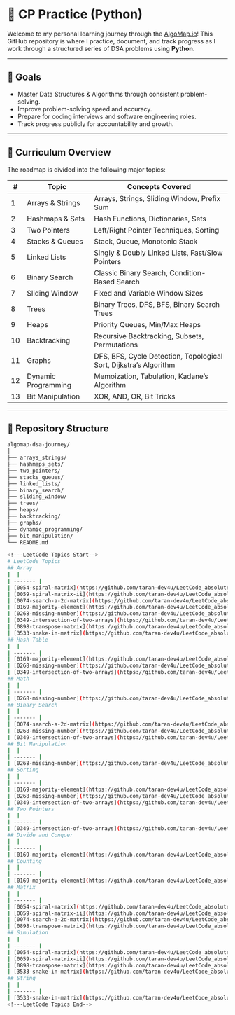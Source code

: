 # 🚀 CP Practice (Python)

Welcome to my personal learning journey through the [AlgoMap.io](https://algomap.io/)! This GitHub repository is where I practice, document, and track progress as I work through a structured series of DSA problems using **Python**.

---

## 🎯 Goals

- Master Data Structures & Algorithms through consistent problem-solving.
- Improve problem-solving speed and accuracy.
- Prepare for coding interviews and software engineering roles.
- Track progress publicly for accountability and growth.

---

## 🧠 Curriculum Overview

The roadmap is divided into the following major topics:

| # | Topic                     | Concepts Covered                                                  |
|---|---------------------------|--------------------------------------------------------------------|
| 1 | Arrays & Strings          | Arrays, Strings, Sliding Window, Prefix Sum                       |
| 2 | Hashmaps & Sets           | Hash Functions, Dictionaries, Sets                                |
| 3 | Two Pointers              | Left/Right Pointer Techniques, Sorting                             |
| 4 | Stacks & Queues           | Stack, Queue, Monotonic Stack                                     |
| 5 | Linked Lists              | Singly & Doubly Linked Lists, Fast/Slow Pointers                  |
| 6 | Binary Search             | Classic Binary Search, Condition-Based Search                     |
| 7 | Sliding Window            | Fixed and Variable Window Sizes                                   |
| 8 | Trees                     | Binary Trees, DFS, BFS, Binary Search Trees                       |
| 9 | Heaps                     | Priority Queues, Min/Max Heaps                                    |
|10 | Backtracking              | Recursive Backtracking, Subsets, Permutations                     |
|11 | Graphs                    | DFS, BFS, Cycle Detection, Topological Sort, Dijkstra’s Algorithm |
|12 | Dynamic Programming       | Memoization, Tabulation, Kadane’s Algorithm                       |
|13 | Bit Manipulation          | XOR, AND, OR, Bit Tricks                                          |

---

## 📂 Repository Structure

```bash
algomap-dsa-journey/
│
├── arrays_strings/
├── hashmaps_sets/
├── two_pointers/
├── stacks_queues/
├── linked_lists/
├── binary_search/
├── sliding_window/
├── trees/
├── heaps/
├── backtracking/
├── graphs/
├── dynamic_programming/
├── bit_manipulation/
└── README.md

<!---LeetCode Topics Start-->
# LeetCode Topics
## Array
|  |
| ------- |
| [0054-spiral-matrix](https://github.com/taran-dev4u/LeetCode_absolute_Learning/tree/master/0054-spiral-matrix) |
| [0059-spiral-matrix-ii](https://github.com/taran-dev4u/LeetCode_absolute_Learning/tree/master/0059-spiral-matrix-ii) |
| [0074-search-a-2d-matrix](https://github.com/taran-dev4u/LeetCode_absolute_Learning/tree/master/0074-search-a-2d-matrix) |
| [0169-majority-element](https://github.com/taran-dev4u/LeetCode_absolute_Learning/tree/master/0169-majority-element) |
| [0268-missing-number](https://github.com/taran-dev4u/LeetCode_absolute_Learning/tree/master/0268-missing-number) |
| [0349-intersection-of-two-arrays](https://github.com/taran-dev4u/LeetCode_absolute_Learning/tree/master/0349-intersection-of-two-arrays) |
| [0898-transpose-matrix](https://github.com/taran-dev4u/LeetCode_absolute_Learning/tree/master/0898-transpose-matrix) |
| [3533-snake-in-matrix](https://github.com/taran-dev4u/LeetCode_absolute_Learning/tree/master/3533-snake-in-matrix) |
## Hash Table
|  |
| ------- |
| [0169-majority-element](https://github.com/taran-dev4u/LeetCode_absolute_Learning/tree/master/0169-majority-element) |
| [0268-missing-number](https://github.com/taran-dev4u/LeetCode_absolute_Learning/tree/master/0268-missing-number) |
| [0349-intersection-of-two-arrays](https://github.com/taran-dev4u/LeetCode_absolute_Learning/tree/master/0349-intersection-of-two-arrays) |
## Math
|  |
| ------- |
| [0268-missing-number](https://github.com/taran-dev4u/LeetCode_absolute_Learning/tree/master/0268-missing-number) |
## Binary Search
|  |
| ------- |
| [0074-search-a-2d-matrix](https://github.com/taran-dev4u/LeetCode_absolute_Learning/tree/master/0074-search-a-2d-matrix) |
| [0268-missing-number](https://github.com/taran-dev4u/LeetCode_absolute_Learning/tree/master/0268-missing-number) |
| [0349-intersection-of-two-arrays](https://github.com/taran-dev4u/LeetCode_absolute_Learning/tree/master/0349-intersection-of-two-arrays) |
## Bit Manipulation
|  |
| ------- |
| [0268-missing-number](https://github.com/taran-dev4u/LeetCode_absolute_Learning/tree/master/0268-missing-number) |
## Sorting
|  |
| ------- |
| [0169-majority-element](https://github.com/taran-dev4u/LeetCode_absolute_Learning/tree/master/0169-majority-element) |
| [0268-missing-number](https://github.com/taran-dev4u/LeetCode_absolute_Learning/tree/master/0268-missing-number) |
| [0349-intersection-of-two-arrays](https://github.com/taran-dev4u/LeetCode_absolute_Learning/tree/master/0349-intersection-of-two-arrays) |
## Two Pointers
|  |
| ------- |
| [0349-intersection-of-two-arrays](https://github.com/taran-dev4u/LeetCode_absolute_Learning/tree/master/0349-intersection-of-two-arrays) |
## Divide and Conquer
|  |
| ------- |
| [0169-majority-element](https://github.com/taran-dev4u/LeetCode_absolute_Learning/tree/master/0169-majority-element) |
## Counting
|  |
| ------- |
| [0169-majority-element](https://github.com/taran-dev4u/LeetCode_absolute_Learning/tree/master/0169-majority-element) |
## Matrix
|  |
| ------- |
| [0054-spiral-matrix](https://github.com/taran-dev4u/LeetCode_absolute_Learning/tree/master/0054-spiral-matrix) |
| [0059-spiral-matrix-ii](https://github.com/taran-dev4u/LeetCode_absolute_Learning/tree/master/0059-spiral-matrix-ii) |
| [0074-search-a-2d-matrix](https://github.com/taran-dev4u/LeetCode_absolute_Learning/tree/master/0074-search-a-2d-matrix) |
| [0898-transpose-matrix](https://github.com/taran-dev4u/LeetCode_absolute_Learning/tree/master/0898-transpose-matrix) |
## Simulation
|  |
| ------- |
| [0054-spiral-matrix](https://github.com/taran-dev4u/LeetCode_absolute_Learning/tree/master/0054-spiral-matrix) |
| [0059-spiral-matrix-ii](https://github.com/taran-dev4u/LeetCode_absolute_Learning/tree/master/0059-spiral-matrix-ii) |
| [0898-transpose-matrix](https://github.com/taran-dev4u/LeetCode_absolute_Learning/tree/master/0898-transpose-matrix) |
| [3533-snake-in-matrix](https://github.com/taran-dev4u/LeetCode_absolute_Learning/tree/master/3533-snake-in-matrix) |
## String
|  |
| ------- |
| [3533-snake-in-matrix](https://github.com/taran-dev4u/LeetCode_absolute_Learning/tree/master/3533-snake-in-matrix) |
<!---LeetCode Topics End-->